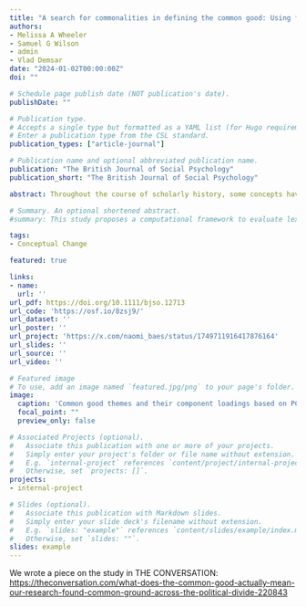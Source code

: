 ```yaml
---
title: "A search for commonalities in defining the common good: Using folk theories to unlock shared conceptions"
authors:
- Melissa A Wheeler
- Samuel G Wilson
- admin
- Vlad Demsar
date: "2024-01-02T00:00:00Z"
doi: ""

# Schedule page publish date (NOT publication's date).
publishDate: ""

# Publication type.
# Accepts a single type but formatted as a YAML list (for Hugo requirements).
# Enter a publication type from the CSL standard.
publication_types: ["article-journal"]

# Publication name and optional abbreviated publication name.
publication: "The British Journal of Social Psychology"
publication_short: "The British Journal of Social Psychology"

abstract: Throughout the course of scholarly history, some concepts have been notoriously hard to define. The ‘common good’ is one such concept. While the common good has a long and contested scholarly history, social psychology research on folk theories – lay beliefs that represent an individual's informal and subjective understanding of the world – may provide a key for unlocking this nebulous concept. In the current paper, we analysed lay definitions of the common good using the linguistic inquiry and word count's meaning extraction method. From a nationally representative Australian sample of open-ended text responses (n = 14,303), we uncovered a consistent conceptual structure, with nine themes corresponding to three core aspects; (i) outcomes and objects, (ii) principles and processes and (iii) stakeholders and beneficiaries. From this, we developed a working definition of the folk concept of the common good; ‘achieving the best possible outcome for the largest number of people, which is underpinned by decision-making that is ethically and morally sound and varies by the context in which the decisions are made’. A working definition benefits the academic community and society more broadly, particularly when diverse stakeholders come together to act for the common good to address shared challenges.

# Summary. An optional shortened abstract.
#summary: This study proposes a computational framework to evaluate lexical semantic change in a way that economically integrates forms identified by historical linguists and uses it to analyze semantic shifts in mental health and mental illness.

tags:
- Conceptual Change

featured: true

links:
- name: 
  url: ''
url_pdf: https://doi.org/10.1111/bjso.12713
url_code: 'https://osf.io/8zsj9/'
url_dataset: ''
url_poster: ''
url_project: 'https://x.com/naomi_baes/status/1749711916417876164'
url_slides: ''
url_source: '' 
url_video: ''

# Featured image
# To use, add an image named `featured.jpg/png` to your page's folder. 
image:
  caption: 'Common good themes and their component loadings based on PCA with varimax rotation (n = 8119).'
  focal_point: ""
  preview_only: false

# Associated Projects (optional).
#   Associate this publication with one or more of your projects.
#   Simply enter your project's folder or file name without extension.
#   E.g. `internal-project` references `content/project/internal-project/index.md`.
#   Otherwise, set `projects: []`.
projects:
- internal-project

# Slides (optional).
#   Associate this publication with Markdown slides.
#   Simply enter your slide deck's filename without extension.
#   E.g. `slides: "example"` references `content/slides/example/index.md`.
#   Otherwise, set `slides: ""`.
slides: example
---
```


We wrote a piece on the study in THE CONVERSATION: https://theconversation.com/what-does-the-common-good-actually-mean-our-research-found-common-ground-across-the-political-divide-220843
